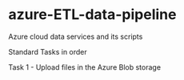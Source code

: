 # azure-ETL-data-pipeline
Azure cloud data services and its scripts

Standard Tasks in order 

Task 1 - Upload files in the Azure Blob storage 
